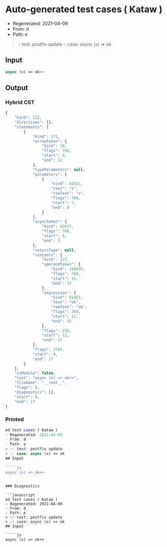 # Auto-generated test cases ( Kataw )
- Regenerated: 2021-04-09
- From: d
- Path: e
> :: test: postfix update
> :: case: async (x) => ok
## Input

`````js
async (x) => ok++
`````

## Output

### Hybrid CST

```javascript
{
    "kind": 122,
    "directives": [],
    "statements": [
        {
            "kind": 271,
            "arrowToken": {
                "kind": 10,
                "flags": 768,
                "start": 9,
                "end": 12
            },
            "typeParameters": null,
            "parameters": [
                {
                    "kind": 81921,
                    "text": "x",
                    "rawText": "x",
                    "flags": 768,
                    "start": 7,
                    "end": 8
                }
            ],
            "asyncToken": {
                "kind": 82031,
                "flags": 768,
                "start": 0,
                "end": 5
            },
            "returnType": null,
            "contents": {
                "kind": 127,
                "operandToken": {
                    "kind": 196635,
                    "flags": 768,
                    "start": 15,
                    "end": 17
                },
                "expression": {
                    "kind": 81921,
                    "text": "ok",
                    "rawText": "ok",
                    "flags": 768,
                    "start": 12,
                    "end": 15
                },
                "flags": 256,
                "start": 12,
                "end": 17
            },
            "flags": 2304,
            "start": 0,
            "end": 17
        }
    ],
    "isModule": false,
    "text": "async (x) => ok++",
    "fileName": "__root__",
    "flags": 0,
    "diagnostics": [],
    "start": 0,
    "end": 17
}
```

### Printed

```javascript
ed test cases ( Kataw )
- Regenerated: 2021-04-09
- From: d
- Path: e
> :: test: postfix update
> :: case: async (x) => ok
## Input

`````js
async (x) => ok++
`````
```

### Diagnostics

```javascript
ed test cases ( Kataw )
- Regenerated: 2021-04-09
- From: d
- Path: e
> :: test: postfix update
> :: case: async (x) => ok
## Input

`````js
async (x) => ok++
`````
```

